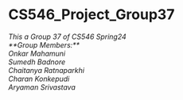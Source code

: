 # CS546_Project_Group37
<p><em><em>This a Group 37 of CS546 Spring24</em><br>
**Group Members:**<br>
Onkar Mahamuni<br>
Sumedh Badnore <br>
Chaitanya Ratnaparkhi<br>
Charan Konkepudi<br>
Aryaman Srivastava<br>


